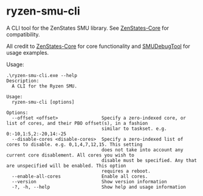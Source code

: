 # ryzen-smu-cli

A CLI tool for the ZenStates SMU library. See [ZenStates-Core](https://github.com/irusanov/ZenStates-Core) for compatibility.

All credit to [ZenStates-Core](https://github.com/irusanov/ZenStates-Core) for core functionality and [SMUDebugTool](https://github.com/irusanov/SMUDebugTool) for usage examples.

Usage:
```
.\ryzen-smu-cli.exe --help
Description:
  A CLI for the Ryzen SMU.

Usage:
  ryzen-smu-cli [options]

Options:
  --offset <offset>                Specify a zero-indexed core, or list of cores, and their PBO offset(s), in a fashion
                                   similar to taskset. e.g. 0:-10,1:5,2:-20,14:-25
  --disable-cores <disable-cores>  Specify a zero-indexed list of cores to disable. e.g. 0,1,4,7,12,15. This setting
                                   does not take into account any current core disablement. All cores you wish to
                                   disable must be specified. Any that are unspecified will be enabled. This option
                                   requires a reboot.
  --enable-all-cores               Enable all cores.
  --version                        Show version information
  -?, -h, --help                   Show help and usage information
```